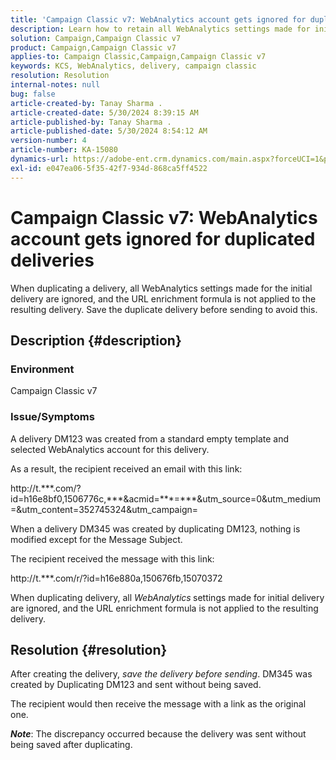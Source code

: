 ```yaml
---
title: 'Campaign Classic v7: WebAnalytics account gets ignored for duplicated deliveries'
description: Learn how to retain all WebAnalytics settings made for initial delivery if you duplicate a delivery.
solution: Campaign,Campaign Classic v7
product: Campaign,Campaign Classic v7
applies-to: Campaign Classic,Campaign,Campaign Classic v7
keywords: KCS, WebAnalytics, delivery, campaign classic
resolution: Resolution
internal-notes: null
bug: false
article-created-by: Tanay Sharma .
article-created-date: 5/30/2024 8:39:15 AM
article-published-by: Tanay Sharma .
article-published-date: 5/30/2024 8:54:12 AM
version-number: 4
article-number: KA-15080
dynamics-url: https://adobe-ent.crm.dynamics.com/main.aspx?forceUCI=1&pagetype=entityrecord&etn=knowledgearticle&id=98ceae14-601e-ef11-840b-0022480a40c2
exl-id: e047ea06-5f35-42f7-934d-868ca5ff4522
---
```

# Campaign Classic v7: WebAnalytics account gets ignored for duplicated deliveries


When duplicating a delivery, all WebAnalytics settings made for the initial delivery are ignored, and the URL enrichment formula is not applied to the resulting delivery. Save the duplicate delivery before sending to avoid this.

## Description {#description}


### Environment

Campaign Classic v7

### Issue/Symptoms

A delivery DM123 was created from a standard empty template and selected WebAnalytics account for this delivery.

As a result, the recipient received an email with this link:

http://t.\*\*\*.com/?id=h16e8bf0,1506776c,\*\*\*&acmid=\*\*\*=\*\*\*&utm_source=0&utm_medium=&utm_content=352745324&utm_campaign=

When a delivery DM345 was created by duplicating DM123, nothing is modified except for the Message Subject.

The recipient received the message with this link:

http://t.\*\*\*.com/r/?id=h16e880a,150676fb,15070372

When duplicating delivery, all *WebAnalytics<b>* </b>settings made for initial delivery are ignored, and the URL enrichment formula is not applied to the resulting delivery.


## Resolution {#resolution}


After creating the delivery, *save the delivery before sending*. DM345 was created by Duplicating DM123 and sent without being saved.

The recipient would then receive the message with a link as the original one.

<b>*Note</b>*: The discrepancy occurred because the delivery was sent without being saved after duplicating.
